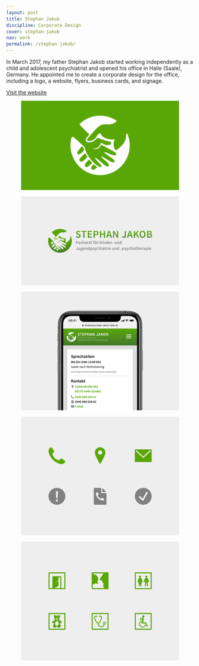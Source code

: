 ```yaml
---
layout: post
title: Stephan Jakob
discipline: Corporate Design
cover: stephan-jakob
nav: work
permalink: /stephan-jakob/
---
```


<article markdown="1">
In March 2017, my father Stephan Jakob started working independently as a child and adolescent psychiatrist and opened his office in Halle (Saale), Germany. He appointed me to create a corporate design for the office, including a logo, a website, flyers, business cards, and signage.

[Visit the website](https://kinderpsychiater-jakob-halle.de)
</article>
<div class="div-grid-2">
  <figure>
    <img src="/assets/images/stephan-jakob/stephan-jakob.png" srcset="/assets/images/stephan-jakob/stephan-jakob@2x.png 2x" alt="Logo">
  </figure>
  <figure>
    <img src="/assets/images/stephan-jakob/stephan-jakob-wordmark.png" srcset="/assets/images/stephan-jakob/stephan-jakob-wordmark@2x.png 2x" alt="Logo and Wordmark">
  </figure>
</div>
<figure>
  <img src="/assets/images/stephan-jakob/stephan-jakob-website-phone.png" srcset="/assets/images/stephan-jakob/stephan-jakob-website-phone@2x.png 2x" alt="Website">
</figure>
<div class="div-grid-2">
  <figure>
    <img src="/assets/images/stephan-jakob/stephan-jakob-icons.png" srcset="/assets/images/stephan-jakob/stephan-jakob-icons@2x.png 2x" alt="Website Icons">
  </figure>
  <figure>
    <img src="/assets/images/stephan-jakob/stephan-jakob-signs.png" srcset="/assets/images/stephan-jakob/stephan-jakob-signs@2x.png 2x" alt="Signage">
  </figure>
</div>